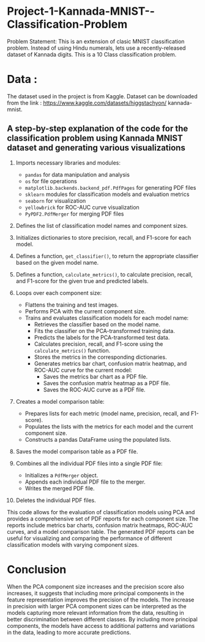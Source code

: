 # Project-1-Kannada-MNIST--Classification-Problem
Problem Statement: This is an extension of clasic MNIST classification problem. Instead of using Hindu numerals, lets use a recently-released dataset of Kannada digits. This is a 10 Class classification problem.
# Data :
The dataset used in the project is from Kaggle.
Dataset can be downloaded from the link : https://www.kaggle.com/datasets/higgstachyon/
kannada-mnist.
## A step-by-step explanation of the code for the classification problem using Kannada MNIST dataset and generating various visualizations

1. Imports necessary libraries and modules:
   - `pandas` for data manipulation and analysis
   - `os` for file operations
   - `matplotlib.backends.backend_pdf.PdfPages` for generating PDF files
   - `sklearn` modules for classification models and evaluation metrics
   - `seaborn` for visualization
   - `yellowbrick` for ROC-AUC curve visualization
   - `PyPDF2.PdfMerger` for merging PDF files

2. Defines the list of classification model names and component sizes.

3. Initializes dictionaries to store precision, recall, and F1-score for each model.

4. Defines a function, `get_classifier()`, to return the appropriate classifier based on the given model name.

5. Defines a function, `calculate_metrics()`, to calculate precision, recall, and F1-score for the given true and predicted labels.

6. Loops over each component size:
   - Flattens the training and test images.
   - Performs PCA with the current component size.
   - Trains and evaluates classification models for each model name:
     - Retrieves the classifier based on the model name.
     - Fits the classifier on the PCA-transformed training data.
     - Predicts the labels for the PCA-transformed test data.
     - Calculates precision, recall, and F1-score using the `calculate_metrics()` function.
     - Stores the metrics in the corresponding dictionaries.
     - Generates metrics bar chart, confusion matrix heatmap, and ROC-AUC curve for the current model:
       - Saves the metrics bar chart as a PDF file.
       - Saves the confusion matrix heatmap as a PDF file.
       - Saves the ROC-AUC curve as a PDF file.

7. Creates a model comparison table:
   - Prepares lists for each metric (model name, precision, recall, and F1-score).
   - Populates the lists with the metrics for each model and the current component size.
   - Constructs a pandas DataFrame using the populated lists.

8. Saves the model comparison table as a PDF file.

9. Combines all the individual PDF files into a single PDF file:
   - Initializes a `PdfMerger` object.
   - Appends each individual PDF file to the merger.
   - Writes the merged PDF file.

10. Deletes the individual PDF files.

This code allows for the evaluation of classification models using PCA and provides a comprehensive set of PDF reports for each component size. The reports include metrics bar charts, confusion matrix heatmaps, ROC-AUC curves, and a model comparison table. The generated PDF reports can be useful for visualizing and comparing the performance of different classification models with varying component sizes.

# Conclusion
When the PCA component size increases and the precision score also increases, it suggests that including more principal components in the feature representation improves the precision of the models.
The increase in precision with larger PCA component sizes can be interpreted as the models capturing more relevant information from the data, resulting in better discrimination between different classes. By including more principal components, the models have access to additional patterns and variations in the data, leading to more accurate predictions.
